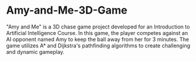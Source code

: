 # Amy-and-Me-3D-Game
"Amy and Me" is a 3D chase game project developed for an Introduction to Artificial Intelligence Course. In this game, the player competes against an AI opponent named Amy to keep the ball away from her for 3 minutes. The game utilizes A* and Dijkstra's pathfinding algorithms to create challenging and dynamic gameplay.
